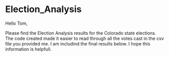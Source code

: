 # Election_Analysis

Hello Tom, 

Please find the Election Analysis results for the Colorado state elections. The code created made it easier to read through all the votes cast in the csv file you provided me. I am includind the final results below. I hope this information is helpfull.



